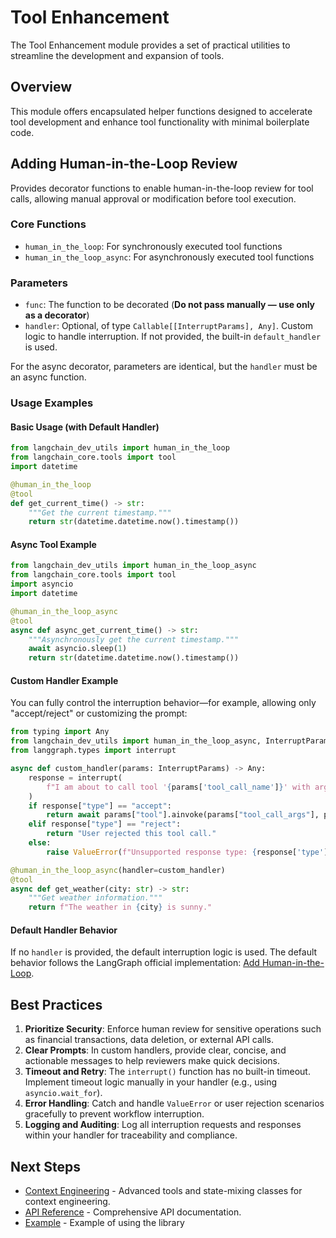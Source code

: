 # Tool Enhancement

The Tool Enhancement module provides a set of practical utilities to streamline the development and expansion of tools.

## Overview

This module offers encapsulated helper functions designed to accelerate tool development and enhance tool functionality with minimal boilerplate code.

## Adding Human-in-the-Loop Review

Provides decorator functions to enable human-in-the-loop review for tool calls, allowing manual approval or modification before tool execution.

### Core Functions

- `human_in_the_loop`: For synchronously executed tool functions
- `human_in_the_loop_async`: For asynchronously executed tool functions

### Parameters

- `func`: The function to be decorated (**Do not pass manually — use only as a decorator**)
- `handler`: Optional, of type `Callable[[InterruptParams], Any]`. Custom logic to handle interruption. If not provided, the built-in `default_handler` is used.

For the async decorator, parameters are identical, but the `handler` must be an async function.

### Usage Examples

#### Basic Usage (with Default Handler)

```python
from langchain_dev_utils import human_in_the_loop
from langchain_core.tools import tool
import datetime

@human_in_the_loop
@tool
def get_current_time() -> str:
    """Get the current timestamp."""
    return str(datetime.datetime.now().timestamp())
```

#### Async Tool Example

```python
from langchain_dev_utils import human_in_the_loop_async
from langchain_core.tools import tool
import asyncio
import datetime

@human_in_the_loop_async
@tool
async def async_get_current_time() -> str:
    """Asynchronously get the current timestamp."""
    await asyncio.sleep(1)
    return str(datetime.datetime.now().timestamp())
```

#### Custom Handler Example

You can fully control the interruption behavior—for example, allowing only "accept/reject" or customizing the prompt:

```python
from typing import Any
from langchain_dev_utils import human_in_the_loop_async, InterruptParams
from langgraph.types import interrupt

async def custom_handler(params: InterruptParams) -> Any:
    response = interrupt(
        f"I am about to call tool '{params['tool_call_name']}' with args: {params['tool_call_args']}. Please confirm whether to proceed."
    )
    if response["type"] == "accept":
        return await params["tool"].ainvoke(params["tool_call_args"], params["config"])
    elif response["type"] == "reject":
        return "User rejected this tool call."
    else:
        raise ValueError(f"Unsupported response type: {response['type']}")

@human_in_the_loop_async(handler=custom_handler)
@tool
async def get_weather(city: str) -> str:
    """Get weather information."""
    return f"The weather in {city} is sunny."
```

#### Default Handler Behavior

If no `handler` is provided, the default interruption logic is used. The default behavior follows the LangGraph official implementation: [Add Human-in-the-Loop](https://docs.langchain.com/oss/python/langgraph/add-human-in-the-loop).

## Best Practices

1. **Prioritize Security**: Enforce human review for sensitive operations such as financial transactions, data deletion, or external API calls.
2. **Clear Prompts**: In custom handlers, provide clear, concise, and actionable messages to help reviewers make quick decisions.
3. **Timeout and Retry**: The `interrupt()` function has no built-in timeout. Implement timeout logic manually in your handler (e.g., using `asyncio.wait_for`).
4. **Error Handling**: Catch and handle `ValueError` or user rejection scenarios gracefully to prevent workflow interruption.
5. **Logging and Auditing**: Log all interruption requests and responses within your handler for traceability and compliance.

## Next Steps

- [Context Engineering](./context-engineering.md) - Advanced tools and state-mixing classes for context engineering.
- [API Reference](./api-reference.md) - Comprehensive API documentation.
- [Example](./example.md) - Example of using the library
